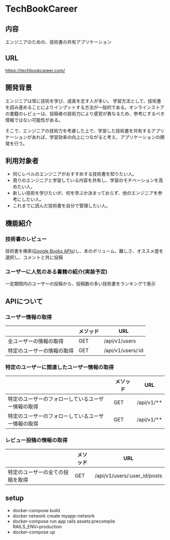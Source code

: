 # TechBookCareer

## 内容
エンジニアのための、技術書の共有アプリケーション

## URL
https://techbookcareer.com/

## 開発背景
エンジニアは常に技術を学び、成長を志す人が多い。
学習方法として、技術書を読み進めることによりインプットする方法が一般的である。オンラインストアの書籍のレビューは、投稿者の技術力により感覚が異なるため、参考にするべき情報ではない可能性がある。  

そこで、エンジニアの技術力を考慮した上で、学習した技術書を共有するアプリケーションがあれば、学習効率の向上につながると考え、アプリケーションの開発を行う。

## 利用対象者
* 同じレベルのエンジニアがおすすめする技術書を知りたい人。
* 周りのエンジニアと学習している内容を共有し、学習のモチベーションを高めたい人。
* 新しい技術を学びたいが、何を学ぶか決まっておらず、他のエンジニアを参考にしたい人。
* これまでに読んだ技術書を自分で管理したい人。

## 機能紹介

### 技術書のレビュー
技術書を検索([Google Books APIs](https://developers.google.com/books))し、本のボリューム、難しさ、オススメ度を選択し、コメントと共に投稿

### ユーザーに人気のある書籍の紹介(実装予定)
一定期間内のユーザーの投稿から、投稿数の多い技術書をランキングで表示

## APIについて

### ユーザー情報の取得
|                         | メソッド  | URL                |
| ----------------------- | -------- | ------------------ |
| 全ユーザーの情報の取得      | GET      | /api/v1/users      |
| 特定のユーザーの情報の取得   | GET      | /api/v1/users/:id  |


### 特定のユーザーに関連したユーザー情報の取得
|                                            | メソッド  | URL                |
| ----------------------- | -------- | ------------------ |
| 特定のユーザーのフォローしているユーザー情報の取得 | GET      | /api/v1/**      |
| 特定のユーザーのフォローしているユーザー情報の取得    | GET      | /api/v1/**      |

### レビュー投稿の情報の取得
|                                  | メソッド  | URL                |
| -------------------------------- | -------- | ------------------ |
| 特定のユーザーの全ての投稿を取得　　　　 | GET      | /api/v1/users/:user_id/posts |


## setup
* docker-compose build
* docker network create myapp-network
* docker-compose run app rails assets:precompile RAILS_ENV=production
* docker-compose up